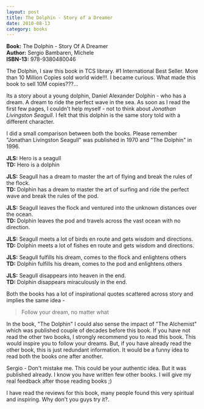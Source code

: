 ```yaml
---
layout: post
title: The Dolphin - Story of a Dreamer
date: 2010-08-13
category: books
---
```


**Book:** The Dolphin - Story Of A Dreamer  
**Author:** Sergio Bambaren, Michele  
**ISBN-13:** 978-9380480046

The Dolphin, I saw this book in TCS library. #1 International Best Seller. More than 10 Million Copies sold world wide!!!. I became curious. What made this book to sell 10M copies???...  
  
Its a story about a young dolphin, Daniel Alexander Dolphin - who has a dream. A dream to ride the perfect wave in the sea. As soon as I read the first few pages, I couldn't help myself - not to think about *Jonathan Livingston Seagull*. I felt that this dolphin is the same story told with a different character.  
  
I did a small comparison between both the books. Please remember "Jonathan Livingston Seagull" was published in 1970 and "The Dolphin" in 1996.  
  
**JLS:** Hero is a seagull  
**TD:** Hero is a dolphin  
  
**JLS:** Seagull has a dream to master the art of flying and break the rules of the flock.  
**TD:** Dolphin has a dream to master the art of surfing and ride the perfect wave and break the rules of the pod.  
  
**JLS:** Seagull leaves the flock and ventured into the unknown distances over the ocean.  
**TD:** Dolphin leaves the pod and travels across the vast ocean with no direction.  
  
**JLS:** Seagull meets a lot of birds en route and gets wisdom and directions.  
**TD:** Dolphin meets a lot of fishes en route and gets wisdom and directions.  
  
**JLS:** Seagull fulfills his dream, comes to the flock and enlightens others  
**TD:** Dolphin fulfills his dream, comes to the pod and enlightens others  
  
**JLS:** Seagull disappears into heaven in the end.  
**TD:** Dolphin disappears miraculously in the end.  
  
Both the books has a lot of inspirational quotes scattered across story and implies the same idea -   

> Follow your dream, no matter what  
  
In the book, "The Dolphin" I could also sense the impact of "The Alchemist" which was published couple of decades before this book. If you have not read the other two books, I strongly recommend you to read this book. This would inspire you to follow your dreams. But, if you have already read the other book, this is just redundant information. It would be a funny idea to read both the books one after another.  
  
Sergio - Don't mistake me. This could be your authentic idea. But it was published already. I know you have written few other books. I will give my real feedback after those reading books ;)  
  
I have read the reviews for this book, many people found this very spiritual and inspiring. Why don't you guys try it?.  

